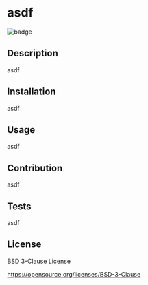 # asdf
  

  <img title="badge" alt="badge" src="https://img.shields.io/badge/License-BSD_3--Clause-blue.svg"/>
  

  ## Description
  

  asdf
  

  ## Installation
  

  asdf
  

  ## Usage
  

  asdf
  

  ## Contribution
  

  asdf
  

  ## Tests
  

  asdf
  

  ## License
  

  BSD 3-Clause License
  

  https://opensource.org/licenses/BSD-3-Clause

